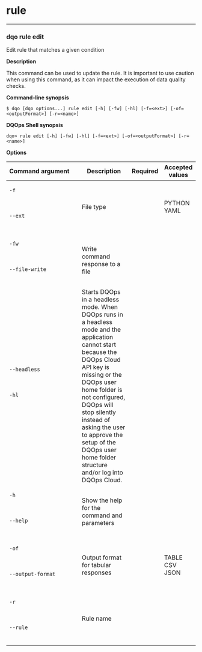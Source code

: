 # rule

___
### **dqo rule edit**

Edit rule that matches a given condition

**Description**

This command can be used to update the rule. It is important to use caution when using this command, as it can impact the execution of data quality checks.


**Command-line synopsis**
```
$ dqo [dqo options...] rule edit [-h] [-fw] [-hl] [-f=<ext>] [-of=<outputFormat>] [-r=<name>]

```
**DQOps Shell synopsis**
```
dqo> rule edit [-h] [-fw] [-hl] [-f=<ext>] [-of=<outputFormat>] [-r=<name>]

```

**Options**

| Command&nbsp;argument&nbsp;&nbsp;&nbsp;&nbsp; | Description | Required | Accepted values |
|-----------------------------------------------|-------------|:-----------------:|-----------------|
|<p id="rule edit-f">`-f`</p><br/><p id="rule edit--ext">`--ext`</p><br/>|File type| |PYTHON<br/>YAML<br/>|
|<p id="rule edit-fw">`-fw`</p><br/><p id="rule edit--file-write">`--file-write`</p><br/>|Write command response to a file| ||
|<p id="rule edit--headless">`--headless`</p><br/><p id="rule edit-hl">`-hl`</p><br/>|Starts DQOps in a headless mode. When DQOps runs in a headless mode and the application cannot start because the DQOps Cloud API key is missing or the DQOps user home folder is not configured, DQOps will stop silently instead of asking the user to approve the setup of the DQOps user home folder structure and/or log into DQOps Cloud.| ||
|<p id="rule edit-h">`-h`</p><br/><p id="rule edit--help">`--help`</p><br/>|Show the help for the command and parameters| ||
|<p id="rule edit-of">`-of`</p><br/><p id="rule edit--output-format">`--output-format`</p><br/>|Output format for tabular responses| |TABLE<br/>CSV<br/>JSON<br/>|
|<p id="rule edit-r">`-r`</p><br/><p id="rule edit--rule">`--rule`</p><br/>|Rule name| ||



